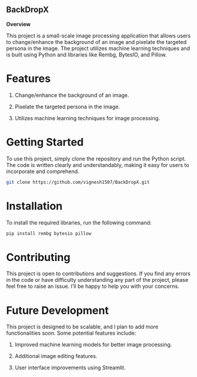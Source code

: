 ## BackDropX

**Overview**

This project is a small-scale image processing application that allows users to change/enhance the background of an image and pixelate the targeted persona in the image. The project utilizes machine learning techniques and is built using Python and libraries like Rembg, BytesIO, and Pillow. 
 

# Features

1. Change/enhance the background of an image.

2. Pixelate the targeted persona in the image. 

3. Utilizes machine learning techniques for image processing.


# Getting Started

To use this project, simply clone the repository and run the Python script. The code is written clearly and understandably, making it easy for users to incorporate and comprehend.

```bash
git clone https://github.com/vignesh1507/BackDropX.git
```


# Installation

To install the required libraries, run the following command:

```bash
pip install rembg bytesio pillow
```


# Contributing

This project is open to contributions and suggestions. If you find any errors in the code or have difficulty understanding any part of the project, please feel free to raise an issue. I’ll be happy to help you with your concerns.


# Future Development

This project is designed to be scalable, and I plan to add more functionalities soon. Some potential features include:

1. Improved machine learning models for better image processing.

2. Additional image editing features.

3. User interface improvements using Streamlit.



